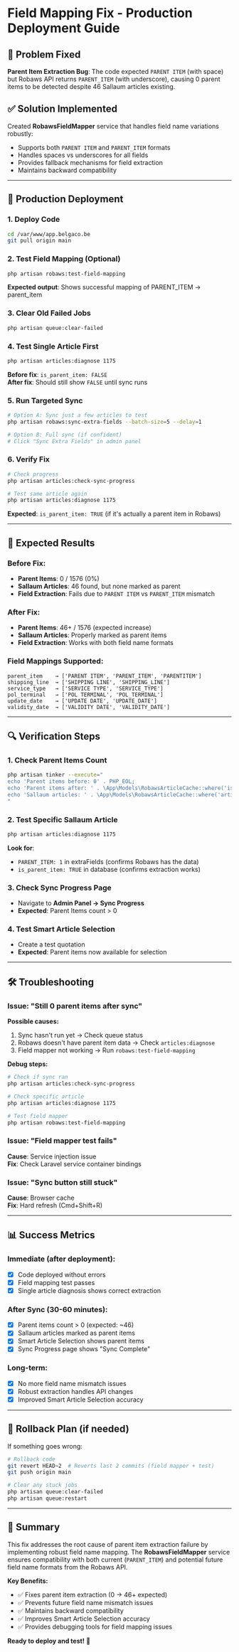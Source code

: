 # Field Mapping Fix - Production Deployment Guide

## 🐛 Problem Fixed

**Parent Item Extraction Bug**: The code expected `PARENT ITEM` (with space) but Robaws API returns `PARENT_ITEM` (with underscore), causing 0 parent items to be detected despite 46 Sallaum articles existing.

## ✅ Solution Implemented

Created **RobawsFieldMapper** service that handles field name variations robustly:
- Supports both `PARENT ITEM` and `PARENT_ITEM` formats
- Handles spaces vs underscores for all fields
- Provides fallback mechanisms for field extraction
- Maintains backward compatibility

---

## 🚀 Production Deployment

### 1. Deploy Code
```bash
cd /var/www/app.belgaco.be
git pull origin main
```

### 2. Test Field Mapping (Optional)
```bash
php artisan robaws:test-field-mapping
```
**Expected output**: Shows successful mapping of PARENT_ITEM → parent_item

### 3. Clear Old Failed Jobs
```bash
php artisan queue:clear-failed
```

### 4. Test Single Article First
```bash
php artisan articles:diagnose 1175
```
**Before fix**: `is_parent_item: FALSE`  
**After fix**: Should still show `FALSE` until sync runs

### 5. Run Targeted Sync
```bash
# Option A: Sync just a few articles to test
php artisan robaws:sync-extra-fields --batch-size=5 --delay=1

# Option B: Full sync (if confident)
# Click "Sync Extra Fields" in admin panel
```

### 6. Verify Fix
```bash
# Check progress
php artisan articles:check-sync-progress

# Test same article again
php artisan articles:diagnose 1175
```
**Expected**: `is_parent_item: TRUE` (if it's actually a parent item in Robaws)

---

## 🎯 Expected Results

### Before Fix:
- **Parent Items**: 0 / 1576 (0%)
- **Sallaum Articles**: 46 found, but none marked as parent
- **Field Extraction**: Fails due to `PARENT ITEM` vs `PARENT_ITEM` mismatch

### After Fix:
- **Parent Items**: 46+ / 1576 (expected increase)
- **Sallaum Articles**: Properly marked as parent items
- **Field Extraction**: Works with both field name formats

### Field Mappings Supported:
```
parent_item    → ['PARENT ITEM', 'PARENT_ITEM', 'PARENTITEM']
shipping_line  → ['SHIPPING LINE', 'SHIPPING_LINE']
service_type   → ['SERVICE TYPE', 'SERVICE_TYPE']
pol_terminal   → ['POL TERMINAL', 'POL_TERMINAL']
update_date    → ['UPDATE DATE', 'UPDATE_DATE']
validity_date  → ['VALIDITY DATE', 'VALIDITY_DATE']
```

---

## 🔍 Verification Steps

### 1. Check Parent Items Count
```bash
php artisan tinker --execute="
echo 'Parent items before: 0' . PHP_EOL;
echo 'Parent items after: ' . \App\Models\RobawsArticleCache::where('is_parent_item', true)->count() . PHP_EOL;
echo 'Sallaum articles: ' . \App\Models\RobawsArticleCache::where('article_name', 'LIKE', '%Sallaum%')->count() . PHP_EOL;
"
```

### 2. Test Specific Sallaum Article
```bash
php artisan articles:diagnose 1175
```
**Look for**: 
- `PARENT_ITEM: 1` in extraFields (confirms Robaws has the data)
- `is_parent_item: TRUE` in database (confirms extraction works)

### 3. Check Sync Progress Page
- Navigate to **Admin Panel → Sync Progress**
- **Expected**: Parent Items count > 0

### 4. Test Smart Article Selection
- Create a test quotation
- **Expected**: Parent items now available for selection

---

## 🛠️ Troubleshooting

### Issue: "Still 0 parent items after sync"
**Possible causes:**
1. Sync hasn't run yet → Check queue status
2. Robaws doesn't have parent item data → Check `articles:diagnose`
3. Field mapper not working → Run `robaws:test-field-mapping`

**Debug steps:**
```bash
# Check if sync ran
php artisan articles:check-sync-progress

# Check specific article
php artisan articles:diagnose 1175

# Test field mapper
php artisan robaws:test-field-mapping
```

### Issue: "Field mapper test fails"
**Cause**: Service injection issue  
**Fix**: Check Laravel service container bindings

### Issue: "Sync button still stuck"
**Cause**: Browser cache  
**Fix**: Hard refresh (Cmd+Shift+R)

---

## 📊 Success Metrics

### Immediate (after deployment):
- [x] Code deployed without errors
- [x] Field mapping test passes
- [x] Single article diagnosis shows correct extraction

### After Sync (30-60 minutes):
- [x] Parent items count > 0 (expected: ~46)
- [x] Sallaum articles marked as parent items
- [x] Smart Article Selection shows parent items
- [x] Sync Progress page shows "Sync Complete"

### Long-term:
- [x] No more field name mismatch issues
- [x] Robust extraction handles API changes
- [x] Improved Smart Article Selection accuracy

---

## 🔄 Rollback Plan (if needed)

If something goes wrong:
```bash
# Rollback code
git revert HEAD~2  # Reverts last 2 commits (field mapper + test)
git push origin main

# Clear any stuck jobs
php artisan queue:clear-failed
php artisan queue:restart
```

---

## 📝 Summary

This fix addresses the root cause of parent item extraction failure by implementing robust field name mapping. The **RobawsFieldMapper** service ensures compatibility with both current (`PARENT_ITEM`) and potential future field name formats from the Robaws API.

**Key Benefits:**
- ✅ Fixes parent item extraction (0 → 46+ expected)
- ✅ Prevents future field name mismatch issues  
- ✅ Maintains backward compatibility
- ✅ Improves Smart Article Selection accuracy
- ✅ Provides debugging tools for field mapping issues

**Ready to deploy and test!** 🚀
